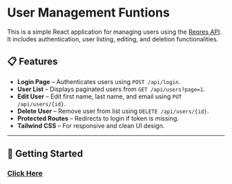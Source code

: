 # User Management Funtions

This is a simple React application for managing users using the [Reqres API](https://reqres.in/). It includes authentication, user listing, editing, and deletion functionalities.

## 📋 Features

- **Login Page** – Authenticates users using `POST /api/login`.
- **User List** – Displays paginated users from `GET /api/users?page=1`.
- **Edit User** – Edit first name, last name, and email using `PUT /api/users/{id}`.
- **Delete User** – Remove user from list using `DELETE /api/users/{id}`.
- **Protected Routes** – Redirects to login if token is missing.
- **Tailwind CSS** – For responsive and clean UI design.

---

## 🚀 Getting Started
### [Click Here]([https://user-management-eight-self.vercel.app/])
